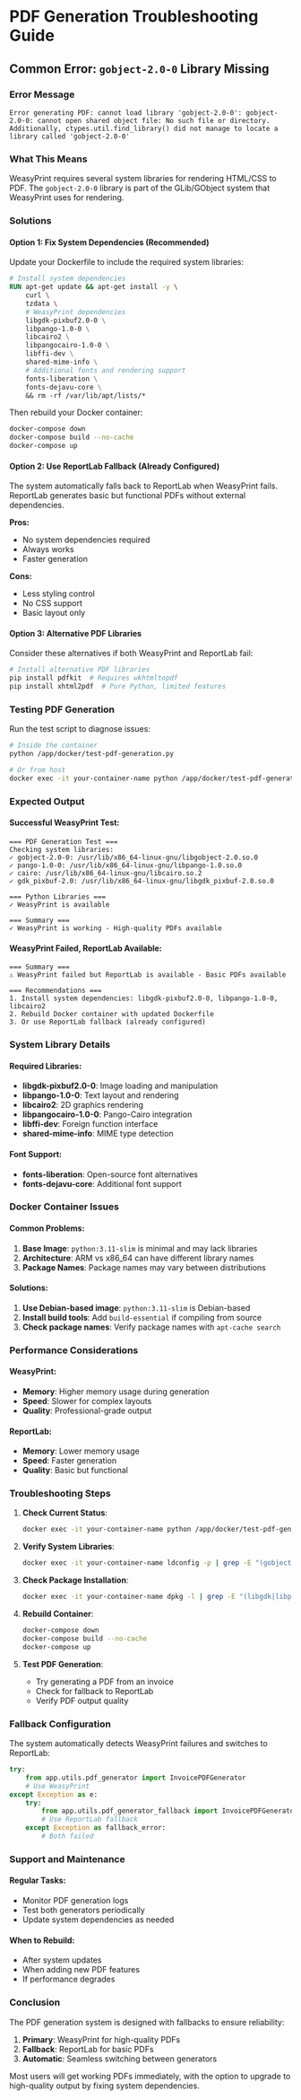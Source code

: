 # PDF Generation Troubleshooting Guide

## Common Error: `gobject-2.0-0` Library Missing

### Error Message
```
Error generating PDF: cannot load library 'gobject-2.0-0': gobject-2.0-0: cannot open shared object file: No such file or directory. Additionally, ctypes.util.find_library() did not manage to locate a library called 'gobject-2.0-0'
```

### What This Means
WeasyPrint requires several system libraries for rendering HTML/CSS to PDF. The `gobject-2.0-0` library is part of the GLib/GObject system that WeasyPrint uses for rendering.

### Solutions

#### Option 1: Fix System Dependencies (Recommended)
Update your Dockerfile to include the required system libraries:

```dockerfile
# Install system dependencies
RUN apt-get update && apt-get install -y \
    curl \
    tzdata \
    # WeasyPrint dependencies
    libgdk-pixbuf2.0-0 \
    libpango-1.0-0 \
    libcairo2 \
    libpangocairo-1.0-0 \
    libffi-dev \
    shared-mime-info \
    # Additional fonts and rendering support
    fonts-liberation \
    fonts-dejavu-core \
    && rm -rf /var/lib/apt/lists/*
```

Then rebuild your Docker container:
```bash
docker-compose down
docker-compose build --no-cache
docker-compose up
```

#### Option 2: Use ReportLab Fallback (Already Configured)
The system automatically falls back to ReportLab when WeasyPrint fails. ReportLab generates basic but functional PDFs without external dependencies.

**Pros:**
- No system dependencies required
- Always works
- Faster generation

**Cons:**
- Less styling control
- No CSS support
- Basic layout only

#### Option 3: Alternative PDF Libraries
Consider these alternatives if both WeasyPrint and ReportLab fail:

```bash
# Install alternative PDF libraries
pip install pdfkit  # Requires wkhtmltopdf
pip install xhtml2pdf  # Pure Python, limited features
```

### Testing PDF Generation

Run the test script to diagnose issues:

```bash
# Inside the container
python /app/docker/test-pdf-generation.py

# Or from host
docker exec -it your-container-name python /app/docker/test-pdf-generation.py
```

### Expected Output

#### Successful WeasyPrint Test:
```
=== PDF Generation Test ===
Checking system libraries:
✓ gobject-2.0-0: /usr/lib/x86_64-linux-gnu/libgobject-2.0.so.0
✓ pango-1.0-0: /usr/lib/x86_64-linux-gnu/libpango-1.0.so.0
✓ cairo: /usr/lib/x86_64-linux-gnu/libcairo.so.2
✓ gdk_pixbuf-2.0: /usr/lib/x86_64-linux-gnu/libgdk_pixbuf-2.0.so.0

=== Python Libraries ===
✓ WeasyPrint is available

=== Summary ===
✓ WeasyPrint is working - High-quality PDFs available
```

#### WeasyPrint Failed, ReportLab Available:
```
=== Summary ===
⚠ WeasyPrint failed but ReportLab is available - Basic PDFs available

=== Recommendations ===
1. Install system dependencies: libgdk-pixbuf2.0-0, libpango-1.0-0, libcairo2
2. Rebuild Docker container with updated Dockerfile
3. Or use ReportLab fallback (already configured)
```

### System Library Details

#### Required Libraries:
- **libgdk-pixbuf2.0-0**: Image loading and manipulation
- **libpango-1.0-0**: Text layout and rendering
- **libcairo2**: 2D graphics rendering
- **libpangocairo-1.0-0**: Pango-Cairo integration
- **libffi-dev**: Foreign function interface
- **shared-mime-info**: MIME type detection

#### Font Support:
- **fonts-liberation**: Open-source font alternatives
- **fonts-dejavu-core**: Additional font support

### Docker Container Issues

#### Common Problems:
1. **Base Image**: `python:3.11-slim` is minimal and may lack libraries
2. **Architecture**: ARM vs x86_64 can have different library names
3. **Package Names**: Package names may vary between distributions

#### Solutions:
1. **Use Debian-based image**: `python:3.11-slim` is Debian-based
2. **Install build tools**: Add `build-essential` if compiling from source
3. **Check package names**: Verify package names with `apt-cache search`

### Performance Considerations

#### WeasyPrint:
- **Memory**: Higher memory usage during generation
- **Speed**: Slower for complex layouts
- **Quality**: Professional-grade output

#### ReportLab:
- **Memory**: Lower memory usage
- **Speed**: Faster generation
- **Quality**: Basic but functional

### Troubleshooting Steps

1. **Check Current Status**:
   ```bash
   docker exec -it your-container-name python /app/docker/test-pdf-generation.py
   ```

2. **Verify System Libraries**:
   ```bash
   docker exec -it your-container-name ldconfig -p | grep -E "(gobject|pango|cairo)"
   ```

3. **Check Package Installation**:
   ```bash
   docker exec -it your-container-name dpkg -l | grep -E "(libgdk|libpango|libcairo)"
   ```

4. **Rebuild Container**:
   ```bash
   docker-compose down
   docker-compose build --no-cache
   docker-compose up
   ```

5. **Test PDF Generation**:
   - Try generating a PDF from an invoice
   - Check for fallback to ReportLab
   - Verify PDF output quality

### Fallback Configuration

The system automatically detects WeasyPrint failures and switches to ReportLab:

```python
try:
    from app.utils.pdf_generator import InvoicePDFGenerator
    # Use WeasyPrint
except Exception as e:
    try:
        from app.utils.pdf_generator_fallback import InvoicePDFGeneratorFallback
        # Use ReportLab fallback
    except Exception as fallback_error:
        # Both failed
```

### Support and Maintenance

#### Regular Tasks:
- Monitor PDF generation logs
- Test both generators periodically
- Update system dependencies as needed

#### When to Rebuild:
- After system updates
- When adding new PDF features
- If performance degrades

### Conclusion

The PDF generation system is designed with fallbacks to ensure reliability:

1. **Primary**: WeasyPrint for high-quality PDFs
2. **Fallback**: ReportLab for basic PDFs
3. **Automatic**: Seamless switching between generators

Most users will get working PDFs immediately, with the option to upgrade to high-quality output by fixing system dependencies.
